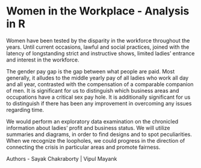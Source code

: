 # Women in the Workplace - Analysis in R

Women have been tested by the disparity in the workforce throughout the years. Until current occasions, lawful and social practices, joined with the latency of longstanding strict and instructive shows, limited ladies’ entrance and interest in the workforce.

The gender pay gap is the gap between what people are paid. Most generally, it alludes to the middle yearly pay of all ladies who work all day and all year, contrasted with the compensation of a comparable companion of men. It is significant for us to distinguish which business areas and occupations have a critical sex pay hole. It is additionally significant for us to distinguish if there has been any improvement in overcoming any issues regarding time.

We would perform an exploratory data examination on the chronicled information about ladies’ profit and business status. We will utilize summaries and diagrams, in order to find designs and to spot peculiarities. When we recognize the loopholes, we could progress in the direction of connecting the crisis in particular areas and promote fairness.

Authors - Sayak Chakraborty | Vipul Mayank
